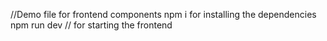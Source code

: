 //Demo file for frontend components
npm i for installing the dependencies
npm run dev // for starting the frontend